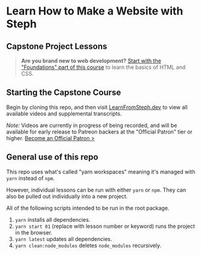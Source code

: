 # Learn How to Make a Website with Steph

## Capstone Project Lessons

> **Are you brand new to web development?** [Start with the "Foundations" part of this course](https://github.com/5t3ph/howtowebdev) to learn the basics of HTML and CSS.

## Starting the Capstone Course

Begin by cloning this repo, and then visit [LearnFromSteph.dev](https://learnfromsteph.dev) to view all available videos and supplemental transcripts.

_Note:_ Videos are currently in progress of being recorded, and will be available for early release to Patreon backers at the "Official Patron" tier or higher. [Become an Official Patron >](https://www.patreon.com/join/howtowebdev/checkout?rid=4390962)

## General use of this repo

This repo uses what's called "yarn workspaces" meaning it's managed with `yarn` instead of `npm`.

However, individual lessons can be run with either `yarn` or `npm`. They can also be pulled out individually into a new project.

All of the following scripts intended to be run in the root package.

1. `yarn` installs all dependencies.
1. `yarn start 01` (replace with lesson number or keyword) runs the project in the browser.
1. `yarn latest` updates all dependencies.
1. `yarn clean:node_modules` deletes `node_modules` recursively.
